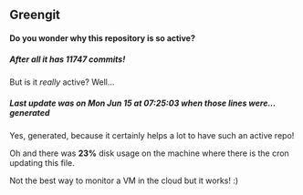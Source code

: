 ## Greengit

#### Do you wonder why this repository is so active?

##### After all it has 11747 commits!

But is it *really* active? Well...

##### Last update was on Mon Jun 15 at 07:25:03 when those lines were... generated

Yes, generated, because it certainly helps a lot to have such an active repo!

Oh and there was **23%** disk usage on the machine
where there is the cron updating this file.

Not the best way to monitor a VM in the cloud but it works! :)
